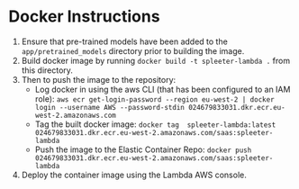 # Docker Instructions

1. Ensure that pre-trained models have been added to the ```app/pretrained_models``` directory prior to building the image.
2. Build docker image by running ```docker build -t spleeter-lambda .``` from this directory.
3. Then to push the image to the repository:
    * Log docker in using the aws CLI (that has been configured to an IAM role): ```aws ecr get-login-password --region eu-west-2 | docker login --username AWS --password-stdin 024679833031.dkr.ecr.eu-west-2.amazonaws.com```
    * Tag the built docker image: ```docker tag  spleeter-lambda:latest 024679833031.dkr.ecr.eu-west-2.amazonaws.com/saas:spleeter-lambda```
    * Push the image to the Elastic Container Repo: ```docker push 024679833031.dkr.ecr.eu-west-2.amazonaws.com/saas:spleeter-lambda```
4. Deploy the container image using the Lambda AWS console.